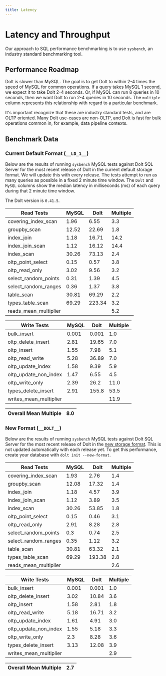 ```yaml
---
title: Latency
---
```


# Latency and Throughput

Our approach to SQL performance benchmarking is to use `sysbench`, an
industry standard benchmarking tool.

## Performance Roadmap

Dolt is slower than MySQL. The goal is to get Dolt to within 2-4 times
the speed of MySQL for common operations. If a query takes MySQL 1
second, we expect it to take Dolt 2-4 seconds. Or, if MySQL can run 8
queries in 10 seconds, then we want Dolt to run 2-4 queries in 10
seconds. The `multiple` column represents this relationship with
regard to a particular benchmark.

It's important recognize that these are industry standard tests, and
are OLTP oriented. Many Dolt use-cases are non-OLTP, and Dolt is fast
for bulk operations common in, for example, data pipeline contexts.

## Benchmark Data

### Current Default Format (`__LD_1__`)

Below are the results of running `sysbench` MySQL tests against Dolt
SQL Server for the most recent release of Dolt in the current default 
storage format. We will update this with every release. The tests 
attempt to run as many queries as possible in a fixed 2 minute time 
window. The `Dolt` and `MySQL` columns show the median latency in 
milliseconds (ms) of each query during that 2 minute time window.

The Dolt version is `0.41.5`.
<!-- START___LD_1___LATENCY_RESULTS_TABLE -->
|       Read Tests        | MySQL |  Dolt  | Multiple |
|-------------------------|-------|--------|----------|
| covering\_index\_scan   |  1.96 |   6.55 |      3.3 |
| groupby\_scan           | 12.52 |  22.69 |      1.8 |
| index\_join             |  1.18 |  16.71 |     14.2 |
| index\_join\_scan       |  1.12 |  16.12 |     14.4 |
| index\_scan             | 30.26 |  73.13 |      2.4 |
| oltp\_point\_select     |  0.15 |   0.57 |      3.8 |
| oltp\_read\_only        |  3.02 |   9.56 |      3.2 |
| select\_random\_points  |  0.31 |   1.39 |      4.5 |
| select\_random\_ranges  |  0.36 |   1.37 |      3.8 |
| table\_scan             | 30.81 |  69.29 |      2.2 |
| types\_table\_scan      | 69.29 | 223.34 |      3.2 |
| reads\_mean\_multiplier |       |        |      5.2 |

|       Write Tests        | MySQL | Dolt  | Multiple |
|--------------------------|-------|-------|----------|
| bulk\_insert             | 0.001 | 0.001 |      1.0 |
| oltp\_delete\_insert     |  2.81 | 19.65 |      7.0 |
| oltp\_insert             |  1.55 |  7.98 |      5.1 |
| oltp\_read\_write        |  5.28 | 36.89 |      7.0 |
| oltp\_update\_index      |  1.58 |  9.39 |      5.9 |
| oltp\_update\_non\_index |  1.47 |  6.55 |      4.5 |
| oltp\_write\_only        |  2.39 |  26.2 |     11.0 |
| types\_delete\_insert    |  2.91 | 155.8 |     53.5 |
| writes\_mean\_multiplier |       |       |     11.9 |

| Overall Mean Multiple | 8.0 |
|-----------------------|-----|
<!-- END___LD_1___LATENCY_RESULTS_TABLE -->

### New Format (`__DOLT__`)

Below are the results of running `sysbench` MySQL tests against Dolt
SQL Server for the most recent release of Dolt in the [new 
storage format](https://www.dolthub.com/blog/2022-08-12-new-format-migraiton/).
This is not updated automatically with each release yet.
To get this performance, create your database with `dolt init --new-format`. 
<!-- START___DOLT___LATENCY_RESULTS_TABLE -->
|       Read Tests        | MySQL |  Dolt  | Multiple |
|-------------------------|-------|--------|----------|
| covering\_index\_scan   |  1.93 |   2.76 |      1.4 |
| groupby\_scan           | 12.08 |  17.32 |      1.4 |
| index\_join             |  1.18 |   4.57 |      3.9 |
| index\_join\_scan       |  1.12 |   3.89 |      3.5 |
| index\_scan             | 30.26 |  53.85 |      1.8 |
| oltp\_point\_select     |  0.15 |   0.46 |      3.1 |
| oltp\_read\_only        |  2.91 |   8.28 |      2.8 |
| select\_random\_points  |   0.3 |   0.74 |      2.5 |
| select\_random\_ranges  |  0.35 |   1.12 |      3.2 |
| table\_scan             | 30.81 |  63.32 |      2.1 |
| types\_table\_scan      | 69.29 | 193.38 |      2.8 |
| reads\_mean\_multiplier |       |        |      2.6 |

|       Write Tests        | MySQL | Dolt  | Multiple |
|--------------------------|-------|-------|----------|
| bulk\_insert             | 0.001 | 0.001 |      1.0 |
| oltp\_delete\_insert     |  3.02 | 10.84 |      3.6 |
| oltp\_insert             |  1.58 |  2.81 |      1.8 |
| oltp\_read\_write        |  5.18 | 16.71 |      3.2 |
| oltp\_update\_index      |  1.61 |  4.91 |      3.0 |
| oltp\_update\_non\_index |  1.55 |  5.18 |      3.3 |
| oltp\_write\_only        |   2.3 |  8.28 |      3.6 |
| types\_delete\_insert    |  3.13 | 12.08 |      3.9 |
| writes\_mean\_multiplier |       |       |      2.9 |

| Overall Mean Multiple | 2.7 |
|-----------------------|-----|
<!-- END___DOLT___LATENCY_RESULTS_TABLE -->
<br/>
